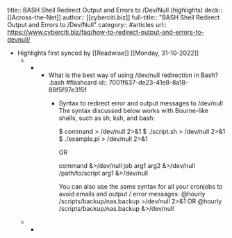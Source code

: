 title:: BASH Shell Redirect Output and Errors to /Dev/Null (highlights)
deck:: [[Across-the-Net]]
author:: [[cyberciti.biz]]
full-title:: "BASH Shell Redirect Output and Errors to /Dev/Null"
category:: #articles
url:: https://www.cyberciti.biz/faq/how-to-redirect-output-and-errors-to-devnull/

- Highlights first synced by [[Readwise]] [[Monday, 31-10-2022]]
	- -
		- What is the best way of using /dev/null redirection in Bash? .bash #flashcard
		  id:: 7001f637-de23-41e8-8a18-88f5f97e315f
			- Syntax to redirect error and output messages to /dev/null
			  The syntax discussed below works with Bourne-like shells, such as sh, ksh, and bash:
			  
			  
			  $ command > /dev/null 2>&1
			  $ ./script.sh > /dev/null 2>&1
			  $ ./example.pl > /dev/null 2>&1
			  
			  
			  OR
			  
			  
			  command &>/dev/null
			  job arg1 arg2 &>/dev/null
			  /path/to/script arg1 &>/dev/null
			  
			  
			  You can also use the same syntax for all your cronjobs to avoid emails and output / error messages:
			  @hourly /scripts/backup/nas.backup >/dev/null 2>&1
			  OR
			  @hourly /scripts/backup/nas.backup &>/dev/null
	- -